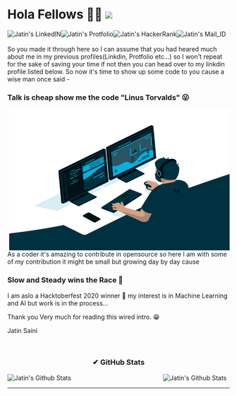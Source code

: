 # Hola Fellows 🖐🏻 ![](https://visitor-badge.glitch.me/badge?page_id=itsjatin135s.itsjatin135s)


<a href="https://www.linkedin.com/in/https://www.linkedin.com/in/jatin-saini-077859172/" title = "My LinkdIn">
   <img align="left" margin-left="20px"  alt="Jatin's LinkedIN"  src="https://img.shields.io/badge/LinkedIn-0077B5.svg?&style=for-the-badge&logo=linkedin&logoColor=white" />
</a>
<a href="https://www.mrjatin.engineer" title = "It's Jatin">
   <img align="left" margin-left=3px  alt="Jatin's Protfolio"  src="https://img.shields.io/badge/Website-%40Jatin-blue?style=for-the-badge" />
</a>
<a href="https://www.hackerrank.com/itsjatin135" title = "Me at HackerRank">
   <img align="left" margin-left=3px  alt="Jatin's HackerRank"  src="https://img.shields.io/badge/HackerRank-green?style=for-the-badge" />
</a>
<a href="mailto:itsjatin135@gmail.com" title = "Mail">
   <img align="left" margin-left=3px  alt="Jatin's Mail_ID"  src="https://img.shields.io/badge/Email-0078D4.svg?&style=for-the-badge&logo=Microsoft-Outlook&logoColor=white" />
</a>
<br/>
<br/>
So you made it through here so I can assume that you had heared much about me in my previous profiles(Linkdin, Protfolio etc...) so I won't repeat for the sake of saving your time if not then you can head over to my linkdin profile listed below. So now it's time to show up some code to you cause a wise man once said -

### Talk is cheap show me the code "Linus Torvalds" 😜
<img align="right" alt="GIF" src="https://raw.githubusercontent.com/itsjatin135s/itsjatin135s/main/static/code.gif" width="500" height="320" />

As a coder it's amazing to contribute in opensource so here I am with some of my contribution it might be small but growing day by day cause

### Slow and Steady wins the Race 🤗

I am aslo a Hacktoberfest 2020 winner 🎉 my interest is in Machine Learning and AI but work is in the process...

Thank you Very much for reading this wired intro. 😁

Jatin Saini

<!--
TechStack:
<p> 
<img align="center" alt="Tech" Title="Python" width="40px"  margin="5px"src="https://banner2.cleanpng.com/20180506/ile/kisspng-python-programming-language-computer-programming-5aefaba25ef4a4.302516281525656482389.jpg" />
<img align="center" alt="Tech" Title="Flask" width="40px"  margin="5px"src="https://flask-training-courses.uk/images/flask-logo.png" />
<img align="center" alt="Tech" Title="HTML5 & CSS" width="40px" margin="5px" src="https://banner2.cleanpng.com/20180627/wop/kisspng-web-development-html-css-design-and-build-web-s-berlin-5b3339eb3a1a23.231863701530083819238.jpg" />
<img align="center" alt="Tech" Title="CSS" width="40px"  margin="5px"src="https://e7.pngegg.com/pngimages/893/87/png-clipart-cascading-style-sheets-logo-css3-html-css3-logo-blue-angle.png" />
<img align="center" alt="Tech" Title="SQL" width="40px" margin="5px" src="https://w7.pngwing.com/pngs/121/866/png-transparent-microsoft-sql-server-database-computer-servers-microsoft-trademark-microsoft-sql.png" />
<img align="center" alt="Tech" Title="Postgres" width="40px" margin="5px" src="https://img.favpng.com/24/24/21/postgresql-database-logo-computer-icons-replication-png-favpng-GUFaNw4pUQJQtMi2tYKnxLdLE.jpg" />
<img align="center" alt="Tech" Title="Selenium" width="40px" margin="5px" src="https://banner2.cleanpng.com/20190320/rpt/kisspng-selenium-test-automation-software-testing-computer-5c9268a4a0bbe2.8617172015530989166584.jpg" />
<img align="center" alt="Tech" Title="FastAPI" width="40px"  margin="5px"src="https://images.tute.io/tute/topic/FastAPI.png" />
</p>
-->

<br/>
<h3 align='center'>✔ GitHub Stats</h3>

<p> <img src="https://github-readme-stats.vercel.app/api?username=itsjatin135s&show_icons=true&theme=gotham" alt="Jatin's Github Stats"  align="left"  width='60%' />
  <img src='https://github-readme-stats.vercel.app/api/top-langs/?username=itsjatin135s&show_icons=true&hide_border=true&layout=compact&langs_count=4'alt="Jatin's Github Stats" align="right"  width='30%'/>
   
<br/>

---
